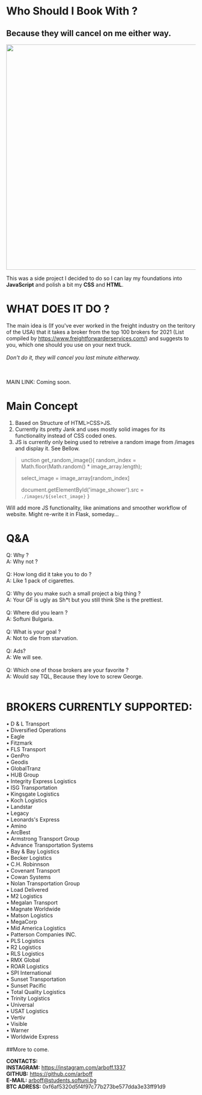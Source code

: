 # Who Should I Book With ?
## Because they will cancel on me either way.

<p align="center">
  <img width="920" height="600" src="https://i.ibb.co/pQPcBnc/spapshot2.png">
</p>


This was a side project I decided to do so I can lay my foundations into **JavaScript** and polish a bit my **CSS** and **HTML**.

#  WHAT DOES IT DO ? 

The main idea is (If you've ever worked in the freight industry on the teritory of the USA) that it takes a broker from the top 100 brokers for 2021 (List compiled by https://www.freightforwarderservices.com/) and suggests to you, which one should you use on your next truck. <br /> <br />
*Don't do it, they will cancel you last minute eitherway.* <br />
<br />
<br />

MAIN LINK: Coming soon.

# Main Concept

1. Based on Structure of HTML>CSS>JS.
2. Currently its pretty Jank and uses mostly solid images for its functionality instead of CSS coded ones.
3. JS is currently only being used to retreive a random image from /images and display it. See Bellow.

>unction get_random_image(){
>  random_index = Math.floor(Math.random() * image_array.length);
>
>  select_image = image_array[random_index]
>
> document.getElementById('image_shower').src = `./images/${select_image}`
>}

 Will add more JS functionality, like animations and smoother workflow of website.
 Might re-write it in Flask, someday...


# Q&A
 Q: Why ? <br />
 A: Why not ? <br />
<br />
 Q: How long did it take you to do ? <br />
 A: Like 1 pack of cigarettes. <br />
<br />
 Q: Why do you make such a small project a big thing ? <br />
 A: Your GF is ugly as Sh*t but you still think She is the prettiest. <br />
<br />
 Q: Where did you learn ? <br />
 A: Softuni Bulgaria. <br />
<br />
 Q: What is your goal ? <br />
 A: Not to die from starvation. <br />
<br />
 Q: Ads? <br />
 A: We will see. <br />
<br />
 Q: Which one of those brokers are your favorite ? <br />
 A: Would say TQL, Because they love to screw George. <br />
<br />
# BROKERS CURRENTLY SUPPORTED:
• D & L Transport <br />
• Diversified Operations <br />
• Eagle <br />
• Fitzmark <br />
• FLS Transport <br />
• GenPro <br />
• Geodis <br />
• GlobalTranz <br />
• HUB Group <br />
• Integrity Express Logistics <br />
• ISG Transportation <br />
• Kingsgate Logistics <br />
• Koch Logistics <br />
• Landstar <br />
• Legacy <br />
• Leonards's Express <br />
• Amino <br />
• ArcBest <br />
• Armstrong Transport Group <br />
• Advance Transportation Systems <br />
• Bay & Bay Logistics <br />
• Becker Logistics <br />
• C.H. Robinnson <br />
• Covenant Transport <br />
• Cowan Systems <br />
• Nolan Transportation Group <br />
• Load Delivered <br />
• M2 Logistics <br />
• Megalan Transport <br />
• Magnate Worldwide <br />
• Matson Logistics <br />
• MegaCorp <br />
• Mid America Logistics <br />
• Patterson Companies INC. <br />
• PLS Logistics <br />
• R2 Logistics <br />
• RLS Logistics <br />
• RMX Global <br />
• ROAR Logistics <br />
• SPI International <br />
• Sunset Transportation <br />
• Sunset Pacific <br />
• Total Quality Logistics <br />
• Trinity Logistics <br />
• Universal	<br />
• USAT Logistics <br />
• Vertiv <br />
• Visible <br />
• Warner <br />
• Worldwide Express <br />
<br />
##More to come.

**CONTACTS:**<br />
**INSTAGRAM:** https://instagram.com/arboff.1337 <br />
**GITHUB:** https://github.com/arboff <br />
**E-MAIL:** arboff@students.softuni.bg <br />
**BTC ADRESS:** 0xf6af5320d5f4f97c77b273be577dda3e33ff91d9 <br />







